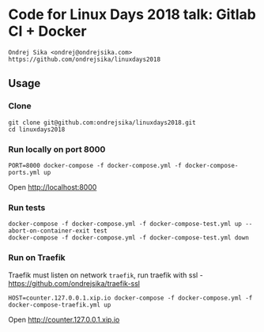 # Code for Linux Days 2018 talk: Gitlab CI + Docker

    Ondrej Sika <ondrej@ondrejsika.com>
    https://github.com/ondrejsika/linuxdays2018

## Usage

### Clone

```
git clone git@github.com:ondrejsika/linuxdays2018.git
cd linuxdays2018
```

### Run locally on port 8000

```
PORT=8000 docker-compose -f docker-compose.yml -f docker-compose-ports.yml up
```

Open <http://localhost:8000>

### Run tests

```
docker-compose -f docker-compose.yml -f docker-compose-test.yml up --abort-on-container-exit test
docker-compose -f docker-compose.yml -f docker-compose-test.yml down
```

### Run on Traefik

Traefik must listen on network `traefik`, run traefik with ssl - <https://github.com/ondrejsika/traefik-ssl>

```
HOST=counter.127.0.0.1.xip.io docker-compose -f docker-compose.yml -f docker-compose-traefik.yml up
```

Open <http://counter.127.0.0.1.xip.io>